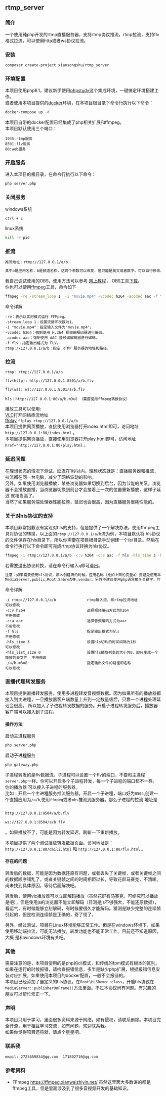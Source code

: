 ##  rtmp_server

### 简介
 一个使用纯php开发的rtmp直播服务器，支持rtmp协议推流，rtmp拉流，支持flv格式拉流，可以使用http或者ws协议拉流。<br>

### 安装
```bash 
composer create-project xiaosongshu/rtmp_server
```

### 环境配置
本项目使用php8.1，建议新手使用<a href = "https://www.xp.cn/">phpstudy</a>这个集成环境，一键搞定环境搭建工作。<br>
或者使用本项目提供的<a href = "https://www.docker.com/">docker</a>环境，在本项目根目录下命令行执行以下命令：
```bash 
docker-compose up -d
```
本项目自带的docker配置已经集成了php相关扩展和ffmpeg。<br>
本项目默认使用三个端口：
```text
1935:rtmp服务
8501:flv服务
80:web服务
```
### 开启服务
进入本项目的根目录，在命令行执行以下命令：
```bash 
php server.php
```
### 关闭服务
windows系统 
```bash 
ctrl + c 
```
linux系统
```bash 
kill -9 pid
```
### 推流

```txt 
推流地址：rtmp://127.0.0.1/a/b

其中a是应用名称，b是频道名称，这两个参数可以改变，但只能是英文或者数字。可以自行修改。
```
我自己调试使用的OBS，使用方法可以参考
<a href="https://www.tencentcloud.com/zh/document/product/267/31569">网上教程</a>，
OBS工具<a href ="https://obsproject.com/">下载</a>。<br>
你也可以使用<a href="https://ffmpeg.org/">ffmpeg</a>工具，命令如下
```bash 
ffmpeg -re -stream_loop 1  -i "movie.mp4" -vcodec h264 -acodec aac -f flv rtmp://127.0.0.1/a/b
```
命令详解
```text
-re：表示以实时模式运行 FFMpeg。
-stream_loop 1：设置流循环次数为1。
-i "movie.mp4"：指定输入文件为"movie.mp4"。
-vcodec h264：强制使用 H.264 视频编解码器进行编码。
-acodec aac：强制使用 AAC 音频编解码器进行编码。
-f flv：指定输出格式为 FLV。
rtmp://127.0.0.1/a/b：指定 RTMP 服务器的地址和路径。
```

### 拉流
```text
rtmp: rtmp://127.0.0.1/a/b

flv(http): http://127.0.0.1:8501/a/b.flv

flv(ws): ws://127.0.0.1:8501/a/b.flv

hls：http://127.0.0.1:80/a/b.m3u8 （需要使用ffmpeg转换协议）
```
播放工具可以使用:<br>
<a href="https://get.videolan.org/vlc/3.0.20/win64/vlc-3.0.20-win64.exe">VLC</a>打开网络串流地址<br>
<a href="https://ffmpeg.org/">ffplay</a> ``` ffplay rtmp://127.0.0.1/a/b ```<br>
本项目提供网页播放，直接使用浏览器打开index.html即可，访问地址 `http://127.0.0.1:80/index.html` 。<br>
本项目提供网页播放，直接使用浏览器打开play.html即可，访问地址 `href="http://127.0.0.1:80/play.html` 。<br>

### 延迟问题

在理想状态的情况下测试，延迟在1秒以内。理想状态就是：直播服务器和推流，拉流都在同一台电脑，减少了网络波动的影响。<br>
另外，如果使用浏览器播放，某些浏览器如果切换到后台，因为节能的关系，浏览器不会播放直播，当浏览器切换到前台才会接着上一次的位置重新播放，这样子延迟
就相当高了。<br>
当然了如果服务端处理器性能拉胯，延迟也会很高，因为直播服务很耗性能的。

### 关于对hls协议的支持

本项目非常抱歉没有实现对hls的支持，但是提供了一个解决办法，使用ffmpeg工具对协议的转换，以上面的`rtmp://127.0.0.1/a/b`流为例，本项目默认将
hls协议的文件保存在hls目录下，所以你需要在项目根目录手动创建一个/a/目录。然后在命令行执行以下命令即可完成rtmp协议转换为hls协议。
```bash 
ffmpeg -i rtmp://127.0.0.1/a/b -c:v h264 -c:a aac -f hls -hls_time 3 -hls_list_size 0   ./a/b.m3u8
```
若需要退出协议转换，请在命令行输入`q`即可退出。
```ps
注意：如果需要使用hls协议，那么创建流的时候，应用名称（比如上面的变量a）要避免使用本项目的目录，否则会污染项目。需要避开的关键字如下所示：
MediaServer,public,Root,SabreAMF,vendor。另外不建议使用php语言相关关键字，可能后期拓展会用到。
```

命令详解

```text
-i rtmp://127.0.0.1/a/b              rtmp输入流，即rtmp拉流地址                     可以修改
-c:v h264                            选择视频编码方式为h264                         不用修改
-c:a aac                             选择音频编码方式为aac                          不用修改
-f hls                               指定输出格式为hls                             不用修改
-hls_time 3                          设置hls切片的时间间隔为1秒                      可以修改
-hls_list_size 0                     设置hls播放列表的大小为0，即只生成一个播放列表文件  不用修改
./a/b.m3u8                           指定输出文件的路径和名称                        可以修改
```



### 直播代理转发服务
本项目提供直播转发服务，使用多进程转发音视频数据。因为如果所有的播放器都接入到主进程，一旦播放器客户端数量上升到一定数量级后，只靠一个进程处理延迟会很高。
所以加入了子进程转发数据的服务。开启子进程转发服务后，播放器客户端可以接入到子进程。<br>
#### 操作方法
启动主进程服务
```bash 
php server.php
```
启动子进程服务
```bash 
php gateway.php
```
子进程转发的是flv数据流。子进程可以设置一个flv的端口，不要和主进程`server.php`一样。你可以开启多个子进程转发，每一个子进程的端口都不一样。你的播放器
可以接入子进程的服务器。<br>
比如：开启一个主进程服务推流服务器，开启一个子进程，端口好为`8504`,创建一个直播应用为`/a/b`,使用`ffmpeg`或者`obs`推流到服务器。那么子进程的拉流
地址是
```bash 

http://127.0.0.1:8504/a/b.flv

ws://127.0.0.1:8504/a/b.flv

```
。如果播放不了，可能是因为转发延迟，刷新一下重新播放。<br>

本项目提供了两个测试播放转发数据页面。访问地址是：`http://127.0.0.1:80/daili.html` 和 `http://127.0.0.1:80/flv.html` 。

#### 存在的问题

转发后的数据，可能是因为数据还原有问题，或者丢失了关键帧，或者关键帧之间的数据顺序错乱了，或者关键帧之间的时间相距过长，导致花屏马赛克，不清晰。
尚未找到具体原因，等待后面解决吧。<br>

转发后，使用vlc播放器可以立即解码播放（虽然花屏有马赛克，可终究可以播放是吧），但是使用js的浏览器不能立即解码（目测是js不够强大，不能还原数据），
看运气，有时候能够立刻解码，有时候要很久才能解码。猜测是缺少完整的连续帧引起的，但是检测连续帧是正确的，奇了怪了。<br>

另外，经过测试，项目在Linux环境能够正常工作。但是在windows环境下，如果使用移动端拉流，可能无法播放，转发功能也不能正常工作。目前还不知道原因，大概
是和windows环境有关吧。<br>

### 其他

需要注意的是，本项目使用的是php的cli模式，和传统的fpm模式有根本的区别。
如果在运行的时候报错，请检查报错信息，多半是缺少php扩展，根据报错信息安装对应扩展，如果使用本项目的docker配置，一般不会报错的。<br>
本项目已经添加了自定义的hls协议，在`Root\HLSDemo::class`，开启hls协议在`MediaServer::publisherOnFrame()`方法里面。不过本协议尚有问题。有兴趣的
朋友可以帮忙修正一下。

### 声明

本项目只用于学习，里面很多资料来源于网络，如有侵权，请联系删除。本项目完全开源，用于相互学习交流，如有问题，欢迎联系我。<br>
如果你觉得项目还将就，请点个星星吧。

### 联系我
```txt
email: 2723659854@qq.com  171892716@qq.com
```
### 参考资料

- FFmpeg https://ffmpeg.xianwaizhiyin.net/
  虽然这里面大多数讲的都是ffmpeg工具，但是里面涉及到了很多音视频开发的基础知识。

 

 
 

 
 
 
 